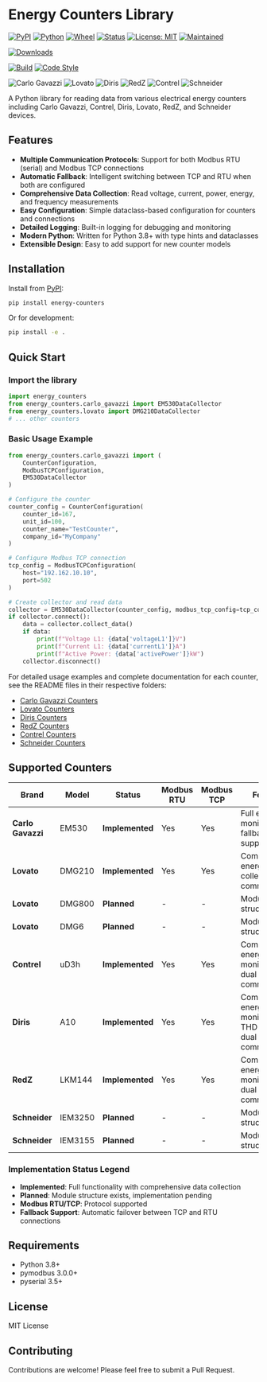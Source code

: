 # Energy Counters Library

[![PyPI](https://img.shields.io/pypi/v/energy-counters.svg)](https://pypi.org/project/energy-counters/)
[![Python](https://img.shields.io/pypi/pyversions/energy-counters.svg)](https://pypi.org/project/energy-counters/)
[![Wheel](https://img.shields.io/pypi/wheel/energy-counters.svg)](https://pypi.org/project/energy-counters/)
[![Status](https://img.shields.io/pypi/status/energy-counters.svg)](https://pypi.org/project/energy-counters/)
[![License: MIT](https://img.shields.io/badge/License-MIT-yellow.svg)](https://opensource.org/licenses/MIT)
[![Maintained](https://img.shields.io/badge/maintained-yes%2C%202025-success.svg)](https://github.com/nobrega8/energy-counters)

[![Downloads](https://static.pepy.tech/badge/energy-counters)](https://pepy.tech/project/energy-counters)

[![Build](https://img.shields.io/github/actions/workflow/status/nobrega8/energy-counters/python-package.yml?branch=main)](https://github.com/nobrega8/energy-counters/actions)
[![Code Style](https://img.shields.io/badge/code%20style-black-000000.svg)](https://github.com/psf/black)

![Carlo Gavazzi](https://img.shields.io/badge/support-Carlo%20Gavazzi-lightgrey.svg)
![Lovato](https://img.shields.io/badge/support-Lovato-lightgrey.svg)
![Diris](https://img.shields.io/badge/support-Diris-lightgrey.svg)
![RedZ](https://img.shields.io/badge/support-RedZ-lightgrey.svg)
![Contrel](https://img.shields.io/badge/support-Contrel-lightgrey.svg)
![Schneider](https://img.shields.io/badge/support-Schneider-lightgrey.svg)

A Python library for reading data from various electrical energy counters including Carlo Gavazzi, Contrel, Diris, Lovato, RedZ, and Schneider devices.

## Features

- **Multiple Communication Protocols**: Support for both Modbus RTU (serial) and Modbus TCP connections
- **Automatic Fallback**: Intelligent switching between TCP and RTU when both are configured
- **Comprehensive Data Collection**: Read voltage, current, power, energy, and frequency measurements
- **Easy Configuration**: Simple dataclass-based configuration for counters and connections
- **Detailed Logging**: Built-in logging for debugging and monitoring
- **Modern Python**: Written for Python 3.8+ with type hints and dataclasses
- **Extensible Design**: Easy to add support for new counter models

## Installation

Install from [PyPI](https://pypi.org/project/energy-counters/):

```bash
pip install energy-counters
```

Or for development:
```bash
pip install -e .
```

## Quick Start

### Import the library

```python
import energy_counters
from energy_counters.carlo_gavazzi import EM530DataCollector
from energy_counters.lovato import DMG210DataCollector
# ... other counters
```

### Basic Usage Example

```python
from energy_counters.carlo_gavazzi import (
    CounterConfiguration,
    ModbusTCPConfiguration,
    EM530DataCollector
)

# Configure the counter
counter_config = CounterConfiguration(
    counter_id=167,
    unit_id=100,
    counter_name="TestCounter",
    company_id="MyCompany"
)

# Configure Modbus TCP connection
tcp_config = ModbusTCPConfiguration(
    host="192.162.10.10",
    port=502
)

# Create collector and read data
collector = EM530DataCollector(counter_config, modbus_tcp_config=tcp_config)
if collector.connect():
    data = collector.collect_data()
    if data:
        print(f"Voltage L1: {data['voltageL1']}V")
        print(f"Current L1: {data['currentL1']}A")
        print(f"Active Power: {data['activePower']}kW")
    collector.disconnect()
```

For detailed usage examples and complete documentation for each counter, see the README files in their respective folders:
- [Carlo Gavazzi Counters](src/energy_counters/carlo_gavazzi/README.md)
- [Lovato Counters](src/energy_counters/lovato/README.md)
- [Diris Counters](src/energy_counters/diris/README.md)
- [RedZ Counters](src/energy_counters/redz/README.md)
- [Contrel Counters](src/energy_counters/contrel/README.md)
- [Schneider Counters](src/energy_counters/schneider/README.md)

## Supported Counters

| Brand | Model | Status | Modbus RTU | Modbus TCP | Features |
|-------|-------|--------|------------|------------|----------|
| **Carlo Gavazzi** | EM530 | **Implemented** | Yes | Yes | Full energy monitoring, fallback support |
| **Lovato** | DMG210 | **Implemented** | Yes | Yes | Complete energy data collection, dual communication |
| **Lovato** | DMG800 | **Planned** | - | - | Module structure ready |
| **Lovato** | DMG6 | **Planned** | - | - | Module structure ready |
| **Contrel** | uD3h | **Implemented** | Yes | Yes | Complete energy monitoring, dual communication |
| **Diris** | A10 | **Implemented** | Yes | Yes | Complete energy monitoring, THD analysis, dual communication |
| **RedZ** | LKM144 | **Implemented** | Yes | Yes | Complete energy monitoring, dual communication |
| **Schneider** | IEM3250 | **Planned** | - | - | Module structure ready |
| **Schneider** | IEM3155 | **Planned** | - | - | Module structure ready |

### Implementation Status Legend
- **Implemented**: Full functionality with comprehensive data collection
- **Planned**: Module structure exists, implementation pending
- **Modbus RTU/TCP**: Protocol supported
- **Fallback Support**: Automatic failover between TCP and RTU connections

## Requirements

- Python 3.8+
- pymodbus 3.0.0+
- pyserial 3.5+

## License

MIT License

## Contributing

Contributions are welcome! Please feel free to submit a Pull Request.
